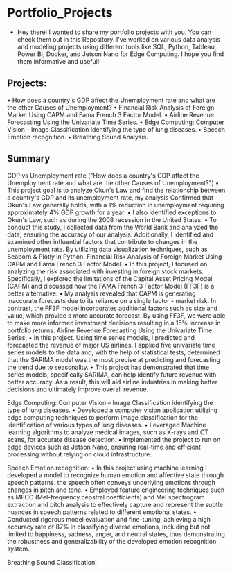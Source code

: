 # Portfolio_Projects
- Hey there! I wanted to share my portfolio projects with you. You can check them out in this Repository. I've worked on various data analysis and modeling projects using different tools like SQL, Python, Tableau, Power BI, Docker, and Jetson Nano for Edge Computing. I hope you find them informative and useful!
## Projects:
•	How does a country's GDP affect the Unemployment rate and what are the other Causes of Unemployment?
•	Financial Risk Analysis of Foreign Market Using CAPM and Fama French 3 Factor Model.
•	Airline Revenue Forecasting Using the Univariate Time Series.
•	Edge Computing: Computer Vision – Image Classification identifying the type of lung diseases.
•	Speech Emotion recognition.
•	Breathing Sound Analysis.


## Summary
GDP vs Unemployment rate ("How does a country's GDP affect the Unemployment rate and what are the other Causes of Unemployment?")
•	This project goal is to analyze Okun's Law and find the relationship between a country's GDP and its unemployment rate, my analysis Confirmed that Okun's Law generally holds, with a 1% reduction in unemployment requiring approximately 4% GDP growth for a year.
•	I also Identified exceptions to Okun's Law, such as during the 2008 recession in the United States.
•	To conduct this study, I collected data from the World Bank and analyzed the data, ensuring the accuracy of our analysis. Additionally, I identified and examined other influential factors that contribute to changes in the unemployment rate. By utilizing data visualization techniques, such as Seaborn & Plotly in Python.
Financial Risk Analysis of Foreign Market Using CAPM and Fama French 3 Factor Model. 
•	In this project, I focused on analyzing the risk associated with investing in foreign stock markets. Specifically, I explored the limitations of the Capital Asset Pricing Model (CAPM) and discussed how the FAMA French 3 Factor Model (FF3F) is a better alternative.
•	My analysis revealed that CAPM is generating inaccurate forecasts due to its reliance on a single factor - market risk. In contrast, the FF3F model incorporates additional factors such as size and value, which provide a more accurate forecast. By using FF3F, we were able to make more informed investment decisions resulting in a 15% increase in portfolio returns.
Airline Revenue Forecasting Using the Univariate Time Series:
•	In this project. Using time series models, I predicted and forecasted the revenue of major US airlines. I applied five univariate time series models to the data and, with the help of statistical tests, determined that the SARIMA model was the most precise at predicting and forecasting the trend due to seasonality.
•	This project has demonstrated that time series models, specifically SARIMA, can help identify future revenue with better accuracy. As a result, this will aid airline industries in making better decisions and ultimately improve overall revenue.

Edge Computing: Computer Vision – Image Classification identifying the type of lung diseases. 
•	Developed a computer vision application utilizing edge computing techniques to perform image classification for the identification of various types of lung diseases.
•	Leveraged Machine learning algorithms to analyze medical images, such as X-rays and CT scans, for accurate disease detection.
•	Implemented the project to run on edge devices such as Jetson Nano, ensuring real-time and efficient processing without relying on cloud infrastructure.

Speech Emotion recognition:
•	In this project using machine learning I developed a model to recognize human emotion and affective state through speech patterns. the speech often conveys underlying emotions through changes in pitch and tone.
•	Employed feature engineering techniques such as MFCC (Mel-frequency cepstral coefficients) and Mel spectrogram extraction and pitch analysis to effectively capture and represent the subtle nuances in speech patterns related to different emotional states.
•	Conducted rigorous model evaluation and fine-tuning, achieving a high accuracy rate of 87% in classifying diverse emotions, including but not limited to happiness, sadness, anger, and neutral states, thus demonstrating the robustness and generalizability of the developed emotion recognition system.

Breathing Sound Classification:


